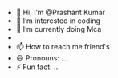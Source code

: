 - 👋 Hi, I’m @Prashant Kumar 
- 👀 I’m interested in coding 
- 🌱 I’m currently doing Mca
-  
- 📫 How to reach me friend's 
- 😄 Pronouns: ...
- ⚡ Fun fact: ...

<!---
Prashant18092002/Prashant18092002 is a ✨ special ✨ repository because its `README.md` (this file) appears on your GitHub profile.
You can click the Preview link to take a look at your changes.
--->
